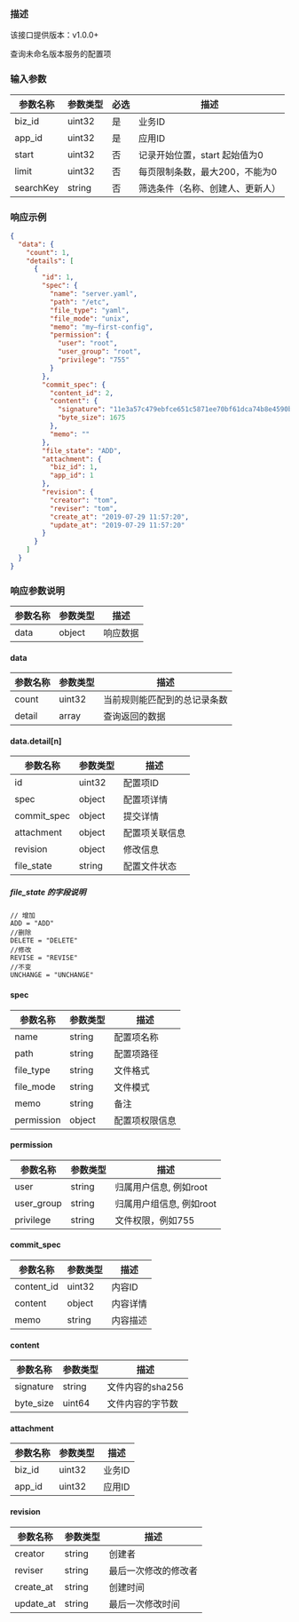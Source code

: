 ### 描述

该接口提供版本：v1.0.0+

查询未命名版本服务的配置项

### 输入参数

| 参数名称     | 参数类型     | 必选   | 描述                 |
| ------------ | ------------ | ------ |--------------------|
| biz_id        | uint32   | 是   | 业务ID               |
| app_id         | uint32       | 是     | 应用ID               |
|start    |uint32    |否    | 记录开始位置，start 起始值为0 |
|limit    |uint32    |否    | 每页限制条数，最大200，不能为0  |
|searchKey |string |否 | 筛选条件（名称、创建人、更新人） |

### 响应示例

```json
{
  "data": {
    "count": 1,
    "details": [
      {
        "id": 1,
        "spec": {
          "name": "server.yaml",
          "path": "/etc",
          "file_type": "yaml",
          "file_mode": "unix",
          "memo": "my—first-config",
          "permission": {
            "user": "root",
            "user_group": "root",
            "privilege": "755"
          }
        },
        "commit_spec": {
          "content_id": 2,
          "content": {
            "signature": "11e3a57c479ebfce651c5871ee70bf61dca74b8e4590b79954126c497a3bfe6b",
            "byte_size": 1675
          },
          "memo": ""
        },
        "file_state": "ADD",
        "attachment": {
          "biz_id": 1,
          "app_id": 1
        },
        "revision": {
          "creator": "tom",
          "reviser": "tom",
          "create_at": "2019-07-29 11:57:20",
          "update_at": "2019-07-29 11:57:20"
        }
      }
    ]
  }
}
```

### 响应参数说明

| 参数名称     | 参数类型   | 描述                           |
| ------------ | ---------- | ------------------------------ |
|       data       |      object      |            响应数据                  |

#### data

| 参数名称     | 参数类型   | 描述                           |
| ------------ | ---------- | ------------------------------ |
|      count        |      uint32      |            当前规则能匹配到的总记录条数                  |
|      detail        |      array      |             查询返回的数据                  |

#### data.detail[n]

| 参数名称     | 参数类型   | 描述                           |
| ------------ | ---------- | ------------------------------ |
|      id        |      uint32      |            配置项ID                    |
|      spec        |      object      |            配置项详情               |
| commit_spec | object | 提交详情 |
|      attachment        |      object      |            配置项关联信息                  |
|      revision        |      object      |            修改信息                    |
| file_state | string | 配置文件状态      |

##### file_state 的字段说明

	// 增加
	ADD = "ADD"
	//删除
	DELETE = "DELETE"
	//修改
	REVISE = "REVISE"
	//不变
	UNCHANGE = "UNCHANGE"

#### spec

| 参数名称     | 参数类型   | 描述                           |
| ------------ | ---------- | ------------------------------ |
|name    |string    |    配置项名称 |
|path    |string    |    配置项路径 |
|file_type    |string    |    文件格式 |
|file_mode    |string    |    文件模式 |
|      memo        |      string      |            备注                   |
|      permission        |      object      |            配置项权限信息                   |

#### permission

| 参数名称     | 参数类型   | 描述                           |
| ------------ | ---------- | ------------------------------ |
|user    |string    |    归属用户信息, 例如root |
|user_group|    string    |    归属用户组信息, 例如root |
|privilege|    string    |    文件权限，例如755 |

#### commit_spec

| 参数名称   | 参数类型 | 描述     |
| ---------- | -------- | -------- |
| content_id | uint32   | 内容ID   |
| content    | object   | 内容详情 |
| memo       | string   | 内容描述 |

#### content

| 参数名称  | 参数类型 | 描述             |
| --------- | -------- | ---------------- |
| signature | string   | 文件内容的sha256 |
| byte_size | uint64   | 文件内容的字节数 |

#### attachment

| 参数名称     | 参数类型   | 描述                           |
| ------------ | ---------- | ------------------------------ |
|      biz_id        |      uint32      |            业务ID                    |
|      app_id        |      uint32      |            应用ID                    |

#### revision

| 参数名称  | 参数类型 | 描述                 |
| --------- | -------- | -------------------- |
| creator   | string   | 创建者               |
| reviser   | string   | 最后一次修改的修改者 |
| create_at | string   | 创建时间             |
| update_at | string   | 最后一次修改时间     |
